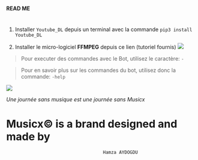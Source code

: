 # ###################
#### __READ ME__ ####
# ###################

1. Installer `Youtube_DL` depuis un terminal avec la commande `pip3 install Youtube_DL`

2. Installer le micro-logiciel __FFMPEG__ depuis ce lien (tutoriel fournis) ![](https://www.geeksforgeeks.org/how-to-install-ffmpeg-on-windows/)

> Pour executer des commandes avec le Bot, utilisez le caractère: `-`

> Pour en savoir plus sur les commandes du bot, utilisez donc la commande: `-help`

![](musicx.ico)

_Une journée sans musique est une journée sans Musicx_

# Musicx© is a brand designed and made by 
                                        Hamza AYDOGDU